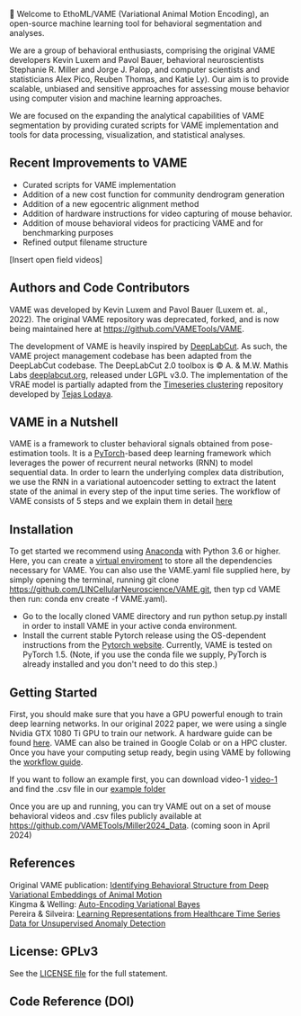 🌟 Welcome to EthoML/VAME (Variational Animal Motion Encoding), an open-source machine learning tool for behavioral segmentation and analyses.

We are a group of behavioral enthusiasts, comprising the original VAME developers Kevin Luxem and Pavol Bauer, behavioral neuroscientists Stephanie R. Miller and Jorge J. Palop, and computer scientists and statisticians Alex Pico, Reuben Thomas, and Katie Ly). Our aim is to provide scalable, unbiased and sensitive approaches for assessing mouse behavior using computer vision and machine learning approaches.

We are focused on the expanding the analytical capabilities of VAME segmentation by providing curated scripts for VAME implementation and tools for data processing, visualization, and statistical analyses. 

## Recent Improvements to VAME
* Curated scripts for VAME implementation
* Addition of a new cost function for community dendrogram generation
* Addition of a new egocentric alignment method
* Addition of hardware instructions for video capturing of mouse behavior.
* Addition of mouse behavioral videos for practicing VAME and for benchmarking purposes
* Refined output filename structure

[Insert open field videos]


## Authors and Code Contributors
VAME was developed by Kevin Luxem and Pavol Bauer (Luxem et. al., 2022). The original VAME repository was deprecated, forked, and is now being maintained here at https://github.com/VAMETools/VAME.

The development of VAME is heavily inspired by [DeepLabCut](https://github.com/DeepLabCut/DeepLabCut/). As such, the VAME project management codebase has been adapted from the DeepLabCut codebase. The DeepLabCut 2.0 toolbox is © A. & M.W. Mathis Labs [deeplabcut.org](http:\\deeplabcut.org), released under LGPL v3.0. The implementation of the VRAE model is partially adapted from the [Timeseries clustering](https://github.com/tejaslodaya/timeseries-clustering-vae) repository developed by [Tejas Lodaya](https://tejaslodaya.com).

## VAME in a Nutshell

VAME is a framework to cluster behavioral signals obtained from pose-estimation tools. It is a [PyTorch](https://pytorch.org/)-based deep learning framework which leverages the power of recurrent neural networks (RNN) to model sequential data. In order to learn the underlying complex data distribution, we use the RNN in a variational autoencoder setting to extract the latent state of the animal in every step of the input time series.
The workflow of VAME consists of 5 steps and we explain them in detail [here](https://github.com/LINCellularNeuroscience/VAME/wiki/1.-VAME-Workflow)

## Installation

To get started we recommend using [Anaconda](https://www.anaconda.com/distribution/) with Python 3.6 or higher. Here, you can create a [virtual enviroment](https://docs.conda.io/projects/conda/en/latest/user-guide/tasks/manage-environments.html) to store all the dependencies necessary for VAME. You can also use the VAME.yaml file supplied here, by simply opening the terminal, running git clone https://github.com/LINCellularNeuroscience/VAME.git, then typ cd VAME then run: conda env create -f VAME.yaml).

* Go to the locally cloned VAME directory and run python setup.py install in order to install VAME in your active conda environment.
* Install the current stable Pytorch release using the OS-dependent instructions from the [Pytorch website](https://pytorch.org/get-started/locally/). Currently, VAME is tested on PyTorch 1.5. (Note, if you use the conda file we supply, PyTorch is already installed and you don't need to do this step.)

## Getting Started
First, you should make sure that you have a GPU powerful enough to train deep learning networks. In our original 2022 paper, we were using a single Nvidia GTX 1080 Ti GPU to train our network. A hardware guide can be found [here](https://timdettmers.com/2018/12/16/deep-learning-hardware-guide/). VAME can also be trained in Google Colab or on a HPC cluster. Once you have your computing setup ready, begin using VAME by following the [workflow guide](https://github.com/LINCellularNeuroscience/VAME/wiki/1.-VAME-Workflow).

If you want to follow an example first, you can download video-1 [video-1](https://drive.google.com/file/d/1w6OW9cN_-S30B7rOANvSaR9c3O5KeF0c/view?usp=sharing) and find the .csv file in our [example folder](https://github.com/LINCellularNeuroscience/VAME/tree/master/examples)

Once you are up and running, you can try VAME out on a set of mouse behavioral videos and .csv files publicly available at https://github.com/VAMETools/Miller2024_Data. (coming soon in April 2024)

## References
Original VAME publication: [Identifying Behavioral Structure from Deep Variational Embeddings of Animal Motion](https://www.biorxiv.org/content/10.1101/2020.05.14.095430v2) <br/>
Kingma & Welling: [Auto-Encoding Variational Bayes](https://arxiv.org/abs/1312.6114) <br/>
Pereira & Silveira: [Learning Representations from Healthcare Time Series Data for Unsupervised Anomaly Detection](https://www.joao-pereira.pt/publications/accepted_version_BigComp19.pdf)

## License: GPLv3
See the [LICENSE file](https://github.com/LINCellularNeuroscience/VAME/blob/master/LICENSE) for the full statement.

## Code Reference (DOI)
